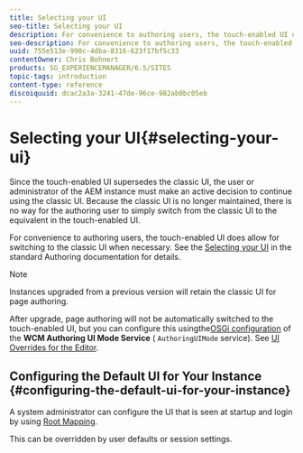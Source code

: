 ```yaml
---
title: Selecting your UI
seo-title: Selecting your UI
description: For convenience to authoring users, the touch-enabled UI does allow for switching to the classic UI when necessary.
seo-description: For convenience to authoring users, the touch-enabled UI does allow for switching to the classic UI when necessary.
uuid: 755e513e-990c-4dba-8316-623f17bf5c33
contentOwner: Chris Bohnert
products: SG_EXPERIENCEMANAGER/6.5/SITES
topic-tags: introduction
content-type: reference
discoiquuid: dcac2a3a-3241-47de-96ce-982ab0bc05eb
---
```


# Selecting your UI{#selecting-your-ui}

Since the touch-enabled UI supersedes the classic UI, the user or administrator of the AEM instance must make an active decision to continue using the classic UI. Because the classic UI is no longer maintained, there is no way for the authoring user to simply switch from the classic UI to the equivalent in the touch-enabled UI.

For convenience to authoring users, the touch-enabled UI does allow for switching to the classic UI when necessary. See the [Selecting your UI](/help/sites-authoring/select-ui.md) in the standard Authoring documentation for details.

>[!NOTE]
>
>Instances upgraded from a previous version will retain the classic UI for page authoring.
>
>After upgrade, page authoring will not be automatically switched to the touch-enabled UI, but you can configure this usingthe[OSGi configuration](/help/sites-deploying/configuring-osgi.md) of the **WCM Authoring UI Mode Service** ( `AuthoringUIMode` service). See [UI Overrides for the Editor](#uioverridesfortheeditor).

## Configuring the Default UI for Your Instance {#configuring-the-default-ui-for-your-instance}

A system administrator can configure the UI that is seen at startup and login by using [Root Mapping](/help/sites-deploying/osgi-configuration-settings.md#daycqrootmapping).

This can be overridden by user defaults or session settings.
